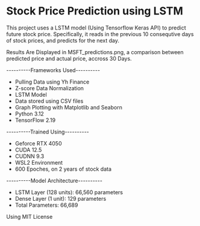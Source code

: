 # Stock Price Prediction using LSTM

This project uses a LSTM model (Using Tensorflow Keras API) to predict future stock price. Specifically, it reads in the previous 10 consequtive days of stock prices, and predicts for the next day.

Results Are Displayed in MSFT_predictions.png, a comparison between predicted price and actual price, accross 30 Days.

----------Frameworks Used----------

- Pulling Data using Yh Finance
- Z-score Data Normalization
- LSTM Model
- Data stored using CSV files
- Graph Plotting with Matplotlib and Seaborn
- Python 3.12
- TensorFlow 2.19

----------Trained Using----------

- Geforce RTX 4050
- CUDA 12.5
- CUDNN 9.3
- WSL2 Environment
- 600 Epoches, on 2 years of stock data

----------Model Architecture----------

- LSTM Layer (128 units): 66,560 parameters
- Dense Layer (1 unit): 129 parameters
- Total Parameters: 66,689

Using MIT License